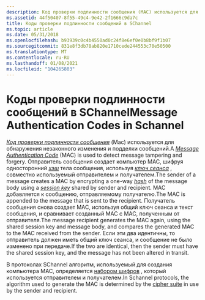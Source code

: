 ```yaml
---
description: Код проверки подлинности сообщения (MAC) используется для обнаружения незаконного изменения и подделки сообщений.
ms.assetid: 44f50407-8f55-49c4-9e42-2f1666c9da7c
title: Коды проверки подлинности сообщений в SChannel
ms.topic: article
ms.date: 05/31/2018
ms.openlocfilehash: b93939c0c4b4550ad0c24f8e6ef0e0b8bf9f1b07
ms.sourcegitcommit: 831e8f3db78ab820e1710cede244553c70e50500
ms.translationtype: MT
ms.contentlocale: ru-RU
ms.lasthandoff: 01/08/2021
ms.locfileid: "104265803"
---
```

# <a name="message-authentication-codes-in-schannel"></a><span data-ttu-id="b1fdd-103">Коды проверки подлинности сообщений в SChannel</span><span class="sxs-lookup"><span data-stu-id="b1fdd-103">Message Authentication Codes in Schannel</span></span>

<span data-ttu-id="b1fdd-104">[*Код проверки подлинности сообщения*](../secgloss/m-gly.md) (Mac) используется для обнаружения незаконного изменения и подделки сообщений.</span><span class="sxs-lookup"><span data-stu-id="b1fdd-104">A [*Message Authentication Code*](../secgloss/m-gly.md) (MAC) is used to detect message tampering and forgery.</span></span> <span data-ttu-id="b1fdd-105">Отправитель сообщения создает компьютер MAC, шифруя односторонний [*хэш*](../secgloss/h-gly.md) тела сообщения, используя [*ключ сеанса*](../secgloss/s-gly.md) , совместно используемый отправителем и получателем.</span><span class="sxs-lookup"><span data-stu-id="b1fdd-105">The sender of a message creates a MAC by encrypting a one-way [*hash*](../secgloss/h-gly.md) of the message body using a [*session key*](../secgloss/s-gly.md) shared by sender and recipient.</span></span> <span data-ttu-id="b1fdd-106">MAC добавляется к сообщению, отправляемому получателю.</span><span class="sxs-lookup"><span data-stu-id="b1fdd-106">The MAC is appended to the message that is sent to the recipient.</span></span> <span data-ttu-id="b1fdd-107">Получатель сообщения снова создает MAC, используя общий ключ сеанса и текст сообщения, и сравнивает созданный MAC с MAC, полученным от отправителя.</span><span class="sxs-lookup"><span data-stu-id="b1fdd-107">The message recipient generates the MAC again, using the shared session key and message body, and compares the generated MAC to the MAC received from the sender.</span></span> <span data-ttu-id="b1fdd-108">Если эти два идентичны, то отправитель должен иметь общий ключ сеанса, и сообщение не было изменено при передаче.</span><span class="sxs-lookup"><span data-stu-id="b1fdd-108">If the two are identical, then the sender must have the shared session key, and the message has not been altered in transit.</span></span>

<span data-ttu-id="b1fdd-109">В протоколах SChannel алгоритм, используемый для создания компьютера MAC, определяется [набором шифров](cipher-suites-in-schannel.md) , который используется отправителем и получателем.</span><span class="sxs-lookup"><span data-stu-id="b1fdd-109">In Schannel protocols, the algorithm used to generate the MAC is determined by the [cipher suite](cipher-suites-in-schannel.md) in use by the sender and recipient.</span></span>

 

 
